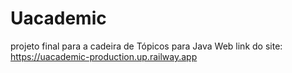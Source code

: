 # Uacademic
projeto final para a cadeira de Tópicos para Java Web
link do site: https://uacademic-production.up.railway.app
